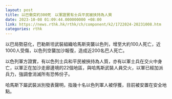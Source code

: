 ```yaml
---
layout: post
title: 以巴衝突約300死　以軍證實有士兵平民被挾持為人質
date: 2023-10-08 01:09:44.000000000 +08:00
link: https://news.rthk.hk/rthk/ch/component/k2/1722024-20231008.htm
categories: rthk
---
```


以巴局勢惡化，巴勒斯坦武裝組織哈馬斯突襲以色列，增至大約100人死亡，近1000人受傷，以色列空襲加沙報復，造成近200名巴人死亡。

以色列軍方證實，有以色列士兵和平民被挾持為人質，亦有以軍士兵在交火中身亡，以軍正在加沙走廊邊境的22個地區，與哈馬斯武裝人員交火，以軍已經加派兵力，強調會消滅所有恐怖份子。

哈馬斯下屬武裝派別發表聲明，指幾十名以色列軍人被俘獲，目前被安置在安全地點。
